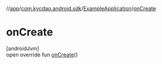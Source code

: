 //[app](../../../index.md)/[com.kycdao.android.sdk](../index.md)/[ExampleApplication](index.md)/[onCreate](on-create.md)

# onCreate

[androidJvm]\
open override fun [onCreate](on-create.md)()
